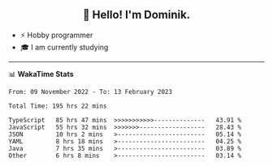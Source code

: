 <h2 align="center">👋 Hello! I'm Dominik.</h2>

- ⚡ Hobby programmer
- 🎓 I am currently studying

---
📊 **WakaTime Stats**
<!--START_SECTION:waka-->

```text
From: 09 November 2022 - To: 13 February 2023

Total Time: 195 hrs 22 mins

TypeScript   85 hrs 47 mins  >>>>>>>>>>>--------------   43.91 %
JavaScript   55 hrs 32 mins  >>>>>>>------------------   28.43 %
JSON         10 hrs 2 mins   >------------------------   05.14 %
YAML         8 hrs 18 mins   >------------------------   04.25 %
Java         7 hrs 35 mins   >------------------------   03.89 %
Other        6 hrs 8 mins    >------------------------   03.14 %
```

<!--END_SECTION:waka-->
